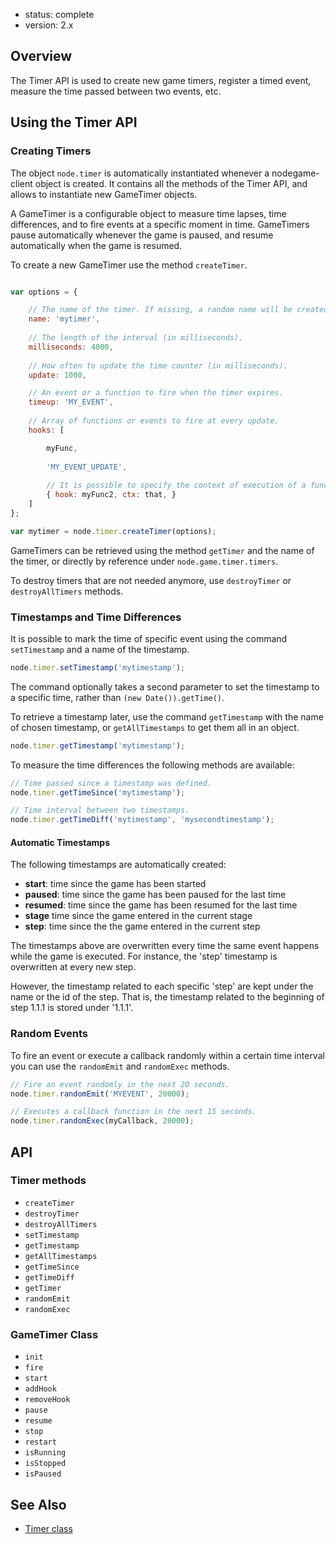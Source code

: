 - status: complete
- version: 2.x

## Overview

The Timer API is used to create new game timers, register a timed
event, measure the time passed between two events, etc.

## Using the Timer API

### Creating Timers

The object `node.timer` is automatically instantiated whenever a
nodegame-client object is created. It contains all the methods of the
Timer API, and allows to instantiate new GameTimer objects.

A GameTimer is a configurable object to measure time lapses, time
differences, and to fire events at a specific moment in
time. GameTimers pause automatically whenever the game is paused, and
resume automatically when the game is resumed.

To create a new GameTimer use the method `createTimer`.

```javascript

var options = {

    // The name of the timer. If missing, a random name will be created.
    name: 'mytimer',
    
    // The length of the interval (in milliseconds).
    milliseconds: 4000,
    
    // How often to update the time counter (in milliseconds). 
    update: 1000,

    // An event or a function to fire when the timer expires.    
    timeup: 'MY_EVENT',
    
    // Array of functions or events to fire at every update.    
    hooks: [

        myFunc,
        
        'MY_EVENT_UPDATE',
        
        // It is possible to specify the context of execution of a function.
        { hook: myFunc2, ctx: that, }
    ]    
};

var mytimer = node.timer.createTimer(options);
```

GameTimers can be retrieved using the method `getTimer` and the name
of the timer, or directly by reference under `node.game.timer.timers`.

To destroy timers that are not needed anymore, use `destroyTimer` or
`destroyAllTimers` methods.

### Timestamps and Time Differences

It is possible to mark the time of specific event using the command
`setTimestamp` and a name of the timestamp.

```javascript
node.timer.setTimestamp('mytimestamp');
```

The command optionally takes a second parameter to set the timestamp
to a specific time, rather than `(new Date()).getTime()`.

To retrieve a timestamp later, use the command `getTimestamp` with the
name of chosen timestamp, or `getAllTimestamps` to get them all in an
object.

```javascript
node.timer.getTimestamp('mytimestamp');
```

To measure the time differences the following methods are available:

```javascript
// Time passed since a timestamp was defined.
node.timer.getTimeSince('mytimestamp');

// Time interval between two timestamps.
node.timer.getTimeDiff('mytimestamp', 'mysecondtimestamp');
```

#### Automatic Timestamps

The following timestamps are automatically created:

* **start**: time since the game has been started
* **paused**: time since the game has been paused for the last time
* **resumed**: time since the game has been resumed for the last time
* **stage** time since the game entered in the current stage  
* **step**: time since the the game entered in the current step

The timestamps above are overwritten every time the same event happens
while the game is executed. For instance, the 'step' timestamp is
overwritten at every new step.

However, the timestamp related to each specific 'step' are kept under
the name or the id of the step. That is, the timestamp related to the
beginning of step 1.1.1 is stored under '1.1.1'.

### Random Events

To fire an event or execute a callback randomly within a certain time
interval you can use the `randomEmit` and `randomExec` methods.

```javascript
// Fire an event randomly in the next 20 seconds.
node.timer.randomEmit('MYEVENT', 20000);

// Executes a callback function in the next 15 seconds.
node.timer.randomExec(myCallback, 20000);
```

## API

### Timer methods

* `createTimer`
* `destroyTimer`
* `destroyAllTimers`
* `setTimestamp`
* `getTimestamp`
* `getAllTimestamps`
* `getTimeSince`
* `getTimeDiff`
* `getTimer`
* `randomEmit`
* `randomExec`

### GameTimer Class

* `init`
* `fire`
* `start`
* `addHook`
* `removeHook`
* `pause`
* `resume`
* `stop`
* `restart`
* `isRunning`
* `isStopped`
* `isPaused`


## See Also

* [Timer class](https://github.com/nodeGame/nodegame-client/blob/master/lib/core/Timer.js)

